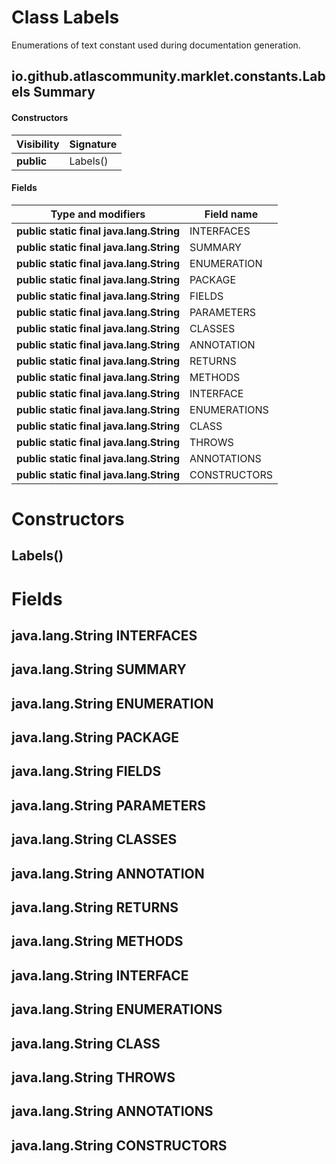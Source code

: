 Class Labels
============
Enumerations of text constant used during documentation generation.

io.github.atlascommunity.marklet.constants.Labels Summary
-------
#### Constructors
| Visibility | Signature |
| ---------- | --------- |
| **public** | Labels()  |
#### Fields
| Type and modifiers                       | Field name   |
| ---------------------------------------- | ------------ |
| **public static final java.lang.String** | INTERFACES   |
| **public static final java.lang.String** | SUMMARY      |
| **public static final java.lang.String** | ENUMERATION  |
| **public static final java.lang.String** | PACKAGE      |
| **public static final java.lang.String** | FIELDS       |
| **public static final java.lang.String** | PARAMETERS   |
| **public static final java.lang.String** | CLASSES      |
| **public static final java.lang.String** | ANNOTATION   |
| **public static final java.lang.String** | RETURNS      |
| **public static final java.lang.String** | METHODS      |
| **public static final java.lang.String** | INTERFACE    |
| **public static final java.lang.String** | ENUMERATIONS |
| **public static final java.lang.String** | CLASS        |
| **public static final java.lang.String** | THROWS       |
| **public static final java.lang.String** | ANNOTATIONS  |
| **public static final java.lang.String** | CONSTRUCTORS |

Constructors
============
Labels()
--------


Fields
======
java.lang.String INTERFACES
---------------------------

java.lang.String SUMMARY
------------------------

java.lang.String ENUMERATION
----------------------------

java.lang.String PACKAGE
------------------------

java.lang.String FIELDS
-----------------------

java.lang.String PARAMETERS
---------------------------

java.lang.String CLASSES
------------------------

java.lang.String ANNOTATION
---------------------------

java.lang.String RETURNS
------------------------

java.lang.String METHODS
------------------------

java.lang.String INTERFACE
--------------------------

java.lang.String ENUMERATIONS
-----------------------------

java.lang.String CLASS
----------------------

java.lang.String THROWS
-----------------------

java.lang.String ANNOTATIONS
----------------------------

java.lang.String CONSTRUCTORS
-----------------------------


